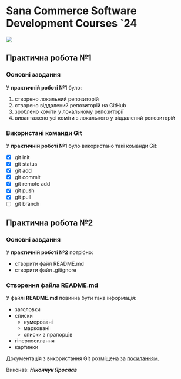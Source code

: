 # Sana Commerce Software Development Courses `24 
![](https://upload.wikimedia.org/wikipedia/commons/0/08/Sana_Commerce_Logo.png)
## Практична робота №1 

### Основні завдання 
У **практичній роботі №1** було:

1. створено локальний репозиторій
1. створено віддалений репозиторій на GitHub
1. зроблено коміти у локальному репозиторії
1. вивантажено усі коміти з локального у віддалений репозиторій

### Використані команди Git 

У **практичній роботі №1** було використано такі команди Git:

- [x] git init
- [x] git status
- [x] git add
- [x] git commit
- [x] git remote add
- [x] git push
- [x] git pull
- [ ] git branch

## Практична робота №2 

### Основні завдання 

У **практичній роботі №2** потрібно:

 - створити файл README.md
 - створити файл .gitignore

### Створення файла README.md 

У файлі **README.md** повинна бути така інформація:

 - заголовки
 - списки
   - нумеровані
   - марковані
   - списки з прапорців
 - гіперпосилання
 - картинки

Документація з використання Git розміщена за [посиланням.](https://docs.github.com/en/get-started/writing-on-github/getting-started-with-writing-and-formatting-on-github/basic-writing-and-formatting-syntax)

Виконав: **_Нікончук Ярослав_**

